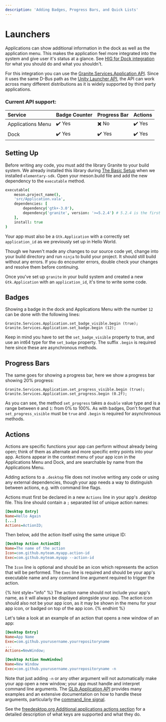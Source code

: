 ```yaml
---
description: 'Adding Badges, Progress Bars, and Quick Lists'
---
```


# Launchers

Applications can show additional information in the dock as well as the application menu. This makes the application feel more integrated into the system and give user it's status at a glance. See [HIG for Dock integration](https://docs.elementary.io/hig/widgets/providing-feedback#dock-integration) for what you should do and what you shouldn't.

For this integration you can use the [Granite.Services.Application API](https://valadoc.org/granite/Granite.Services.Application.html). Since it uses the same D-Bus path as the [Unity Launcher API](https://valadoc.org/unity/Unity.LauncherEntry.html), the API can work across many different distributions as it is widely supported by third party applications.

### Current API support:

| Service           | Badge Counter | Progress Bar | Actions |
| :---------------- | :------------ | :----------- | :------ |
| Applications Menu | ✔️ Yes        | ✖️ No        | ✔️ Yes  |
| Dock              | ✔️ Yes        | ✔️ Yes       | ✔️ Yes  |

## Setting Up

Before writing any code, you must add the library Granite to your build system. We already installed this library during [The Basic Setup](../writing-apps/the-basic-setup.md) when we installed `elementary-sdk`. Open your meson.build file and add the new dependency to the `executable` method.

```coffeescript
executable(
    meson.project_name(),
    'src/Application.vala',
    dependencies: [
        dependency('gtk+-3.0'),
        dependency('granite', version: '>=5.2.4') # 5.2.4 is the first release to support the Launcher API
    ],
    install: true
)
```

Your app must also be a `Gtk.Application` with a correctly set `application_id` as we previously set up in Hello World.

Though we haven't made any changes to our source code yet, change into your build directory and run `ninja` to build your project. It should still build without any errors. If you do encounter errors, double check your changes and resolve them before continuing.

Once you've set up `granite` in your build system and created a new `Gtk.Application` with an `application_id`, it's time to write some code.

## Badges

Showing a badge in the dock and Applications Menu with the number `12` can be done with the following lines:

```vala
Granite.Services.Application.set_badge_visible.begin (true);
Granite.Services.Application.set_badge.begin (12);
```

Keep in mind you have to set the `set_badge_visible` property to true, and use an int64 type for the `set_badge` property. The suffix `.begin` is required here since these are asynchronous methods.

## Progress Bars

The same goes for showing a progress bar, here we show a progress bar showing 20% progress:

```vala
Granite.Services.Application.set_progress_visible.begin (true);
Granite.Services.Application.set_progress.begin (0.2f);
```

As you can see, the method `set_progress` takes a `double` value type and is a range between `0` and `1`: from 0% to 100%. As with badges, Don't forget that `set_progress_visible` must be `true` and `.begin` is required for asynchronous methods.

## Actions

Actions are specific functions your app can perform without already being open; think of them as alternate and more specific entry points into your app. Actions appear in the context menu of your app icon in the Applications Menu and Dock, and are searchable by name from the Applications Menu.

Adding actions to a `.desktop` file does not involve writing any code or using any external dependencies, though your app needs a way to distinguish between actions, e.g. with command line flags.

Actions must first be declared in a new `Actions` line in your app's .desktop file. This line should contain a `;` separated list of unique action names:

```ini
[Desktop Entry]
Name=Hello Again
[...]
Actions=ActionID;
```

Then below, add the action itself using the same unique ID:

```ini
[Desktop Action ActionID]
Name=The name of the action
Icon=com.github.myteam.myapp.action-id
Exec=com.github.myteam.myapp --action-id
```

The `Icon` line is optional and should be an icon which represents the action that will be performed. The `Exec` line is required and should be your app's executable name and any command line argument required to trigger the action.

{% hint style="info" %}
The action name should not include your app's name, as it will always be displayed alongside your app. The action icon should also not be your app icon, as it may be shown in the menu for your app icon, or badged on top of the app icon.
{% endhint %}

Let's take a look at an example of an action that opens a new window of an app:

```ini
[Desktop Entry]
Name=App Name
Exec=com.github.yourusername.yourrepositoryname
...
Actions=NewWindow;

[Desktop Action NewWindow]
Name=New Window
Exec=com.github.yourusername.yourrepositoryname -n
```

Note that just adding `-n` or any other argument will not automatically make your app open a new window; your app must handle and interpret command line arguments. The [GLib.Application API](https://valadoc.org/gio-2.0/GLib.Application.html) provides many examples and an extensive documentation on how to handle these arguments, particularly the [command\_line signal](https://valadoc.org/gio-2.0/GLib.Application.command_line.html).

See the [freedesktop.org Additional applications actions section](https://standards.freedesktop.org/desktop-entry-spec/latest/ar01s10.html) for a detailed description of what keys are supported and what they do.
